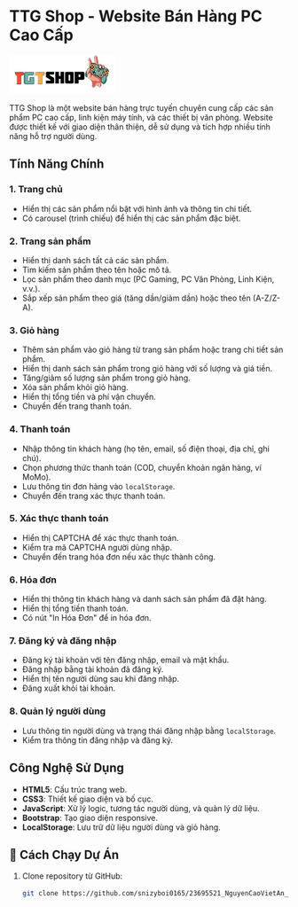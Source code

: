 # TTG Shop - Website Bán Hàng PC Cao Cấp
![Logo TTGShop](./img/logo.png)

TTG Shop là một website bán hàng trực tuyến chuyên cung cấp các sản phẩm PC cao cấp, linh kiện máy tính, và các thiết bị văn phòng. Website được thiết kế với giao diện thân thiện, dễ sử dụng và tích hợp nhiều tính năng hỗ trợ người dùng.

## Tính Năng Chính

### 1. **Trang chủ**
- Hiển thị các sản phẩm nổi bật với hình ảnh và thông tin chi tiết.
- Có carousel (trình chiếu) để hiển thị các sản phẩm đặc biệt.

### 2. **Trang sản phẩm**
- Hiển thị danh sách tất cả các sản phẩm.
- Tìm kiếm sản phẩm theo tên hoặc mô tả.
- Lọc sản phẩm theo danh mục (PC Gaming, PC Văn Phòng, Linh Kiện, v.v.).
- Sắp xếp sản phẩm theo giá (tăng dần/giảm dần) hoặc theo tên (A-Z/Z-A).

### 3. **Giỏ hàng**
- Thêm sản phẩm vào giỏ hàng từ trang sản phẩm hoặc trang chi tiết sản phẩm.
- Hiển thị danh sách sản phẩm trong giỏ hàng với số lượng và giá tiền.
- Tăng/giảm số lượng sản phẩm trong giỏ hàng.
- Xóa sản phẩm khỏi giỏ hàng.
- Hiển thị tổng tiền và phí vận chuyển.
- Chuyển đến trang thanh toán.

### 4. **Thanh toán**
- Nhập thông tin khách hàng (họ tên, email, số điện thoại, địa chỉ, ghi chú).
- Chọn phương thức thanh toán (COD, chuyển khoản ngân hàng, ví MoMo).
- Lưu thông tin đơn hàng vào `localStorage`.
- Chuyển đến trang xác thực thanh toán.

### 5. **Xác thực thanh toán**
- Hiển thị CAPTCHA để xác thực thanh toán.
- Kiểm tra mã CAPTCHA người dùng nhập.
- Chuyển đến trang hóa đơn nếu xác thực thành công.

### 6. **Hóa đơn**
- Hiển thị thông tin khách hàng và danh sách sản phẩm đã đặt hàng.
- Hiển thị tổng tiền thanh toán.
- Có nút "In Hóa Đơn" để in hóa đơn.

### 7. **Đăng ký và đăng nhập**
- Đăng ký tài khoản với tên đăng nhập, email và mật khẩu.
- Đăng nhập bằng tài khoản đã đăng ký.
- Hiển thị tên người dùng sau khi đăng nhập.
- Đăng xuất khỏi tài khoản.

### 8. **Quản lý người dùng**
- Lưu thông tin người dùng và trạng thái đăng nhập bằng `localStorage`.
- Kiểm tra thông tin đăng nhập và đăng ký.

## Công Nghệ Sử Dụng
- **HTML5**: Cấu trúc trang web.
- **CSS3**: Thiết kế giao diện và bố cục.
- **JavaScript**: Xử lý logic, tương tác người dùng, và quản lý dữ liệu.
- **Bootstrap**: Tạo giao diện responsive.
- **LocalStorage**: Lưu trữ dữ liệu người dùng và giỏ hàng.


## 🚀 Cách Chạy Dự Án
1. Clone repository từ GitHub:
   ```bash
   git clone https://github.com/snizyboi0165/23695521_NguyenCaoVietAn_BaiTapLonWeb.git
